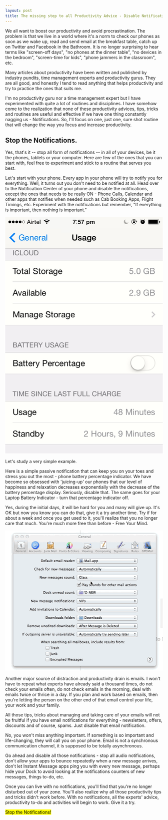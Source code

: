 ```yaml
---
layout: post
title: The missing step to all Productivity Advice - Disable Notifications
---
```


We all want to boost our productivity and avoid procrastination. The problem is that we live in a world where it's a norm to check our phones as soon as we wake up, read and send email at the breakfast table, catch up on Twitter and Facebook in the Bathroom. It is no longer surprising to hear terms like "screen-off days", "no phones at the dinner table", "no devices in the bedroom", "screen-time for kids", "phone jammers in the classroom", etc.

Many articles about productivity have been written and published by industry pundits, time management experts and productivity gurus. They are all good, and honestly I tend to read anything that helps productivity and try to practice the ones that suits me.

I'm no productivity guru nor a time management expert but I have experimented with quite a lot of routines and disciplines. I have somehow come to the realization that none of these productivity advices, tips, tricks and routines are useful and effective if we have one thing constantly nagging us - Notifications. So, I'll focus on one, just one, sure shot routine that will change the way you focus and increase productivity.

## Stop the Notifications.

Yes, that's it -- stop all form of notifications -- in all of your devices, be it the phones, tablets or your computer. Here are few of the ones that you can start with, feel free to experiment and stick to a routine that serves you best.

Let's start with your phone. Every app in your phone will try to notify you for everything. Well, it turns out you don't need to be notified at all. Head over to the Notification Center of your phone and disable the notifications, except the ones that needs to be really ON - Phone Calls, Calendar and other apps that notifies when needed such as Cab Booking Apps, Flight Timings, etc. Experiment with the notifications but remember, "If everything is important, then nothing is important."

![iPhone Battery Notification)](/static/2014/iPhone-Battery-Notification.jpg)

Let's study a very simple example. 

Here is a simple passive notification that can keep you on your toes and stress you out the most - phone battery percentage indicator. We have become so obsessed with 'juicing-up' our phones that our level of happiness and relaxation decreases exponentially with the decrease of the battery percentage display. Seriously, disable that. The same goes for your Laptop Battery Indicator - turn that percentage indicator off.

Yes, during the initial days, it will be hard for you and many will give up. It's OK but now you know you can do that, give it a try another time. Try if for about a week and once you get used to it, you'll realize that you no longer care that much. You're much more free than before - Free Your Mind.

![Disable Email Notifications)](/static/2014/mail-notification-disable.gif)

Another major source of distraction and productivity drain is emails. I won't have to repeat what experts have already said a thousand times, do not check your emails often, do not check emails in the morning, deal with emails twice or thrice in a day. If you plan and work based on emails, then you're letting the person on the other end of that email control your life, your work and your family.

All those tips, tricks about managing and taking care of your emails will not be fruitful if you have email notifications for everything - newsletters, offers, discounts and of course, spams. Just disable that email notification.

No, you won't miss anything important. If something is so important and life-changing, they will call you on your phone. Email is not a synchronous communication channel, it is supposed to be totally asynchronous.

Go ahead and disable all those notifications - stop all audio notifications, don't allow your apps to bounce repeatedly when a new message arrives, don't let Instant Message apps ping you with every new message, perhaps hide your Dock to avoid looking at the notifications counters of new messages, things to-do, etc.

Once you can live with no notifications, you'll find that you're no longer disturbed out of your zone. You'll also realize why all those productivity tips and tricks didn't work before. With no notifications, all the experts' advice, productivity to-do and activities will begin to work. Give it a try.

<mark>Stop the Notifications!</mark>
